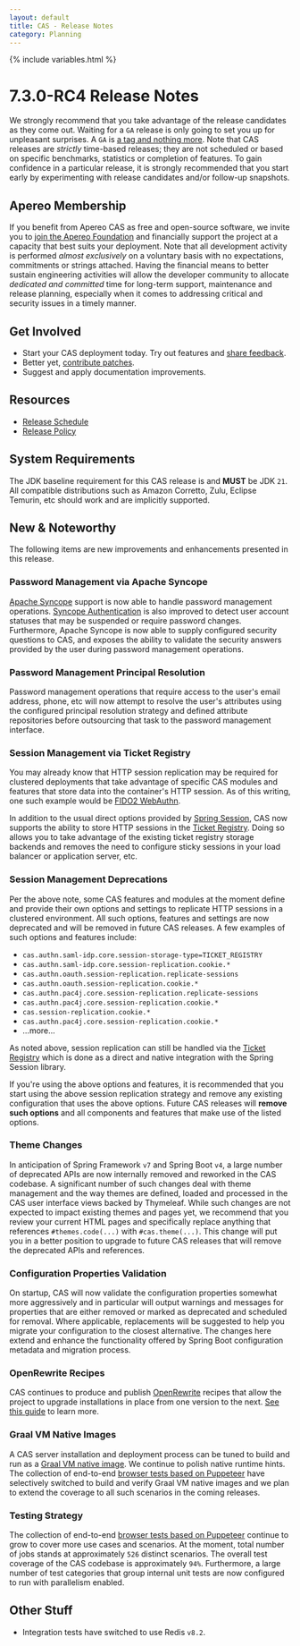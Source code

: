 ```yaml
---
layout: default
title: CAS - Release Notes
category: Planning
---
```


{% include variables.html %}

# 7.3.0-RC4 Release Notes

We strongly recommend that you take advantage of the release candidates as they come out. Waiting for a `GA` release is only going to set
you up for unpleasant surprises. A `GA` is [a tag and nothing more](https://apereo.github.io/2017/03/08/the-myth-of-ga-rel/). Note
that CAS releases are *strictly* time-based releases; they are not scheduled or based on specific benchmarks,
statistics or completion of features. To gain confidence in a particular
release, it is strongly recommended that you start early by experimenting with release candidates and/or follow-up snapshots.

## Apereo Membership

If you benefit from Apereo CAS as free and open-source software, we invite you
to [join the Apereo Foundation](https://www.apereo.org/content/apereo-membership)
and financially support the project at a capacity that best suits your deployment. Note that all development activity is performed
*almost exclusively* on a voluntary basis with no expectations, commitments or strings attached. Having the financial means to better
sustain engineering activities will allow the developer community to allocate *dedicated and committed* time for long-term support,
maintenance and release planning, especially when it comes to addressing critical and security issues in a timely manner.

## Get Involved

- Start your CAS deployment today. Try out features and [share feedback](/cas/Mailing-Lists.html).
- Better yet, [contribute patches](/cas/developer/Contributor-Guidelines.html).
- Suggest and apply documentation improvements.

## Resources

- [Release Schedule](https://github.com/apereo/cas/milestones)
- [Release Policy](/cas/developer/Release-Policy.html)

## System Requirements

The JDK baseline requirement for this CAS release is and **MUST** be JDK `21`. All compatible distributions
such as Amazon Corretto, Zulu, Eclipse Temurin, etc should work and are implicitly supported.

## New & Noteworthy

The following items are new improvements and enhancements presented in this release.

### Password Management via Apache Syncope

[Apache Syncope](../password_management/Password-Management-ApacheSyncope.html) support is now 
able to handle password management operations. [Syncope Authentication](../authentication/Syncope-Authentication.html) 
is also improved to detect user account statuses that may be suspended or require password changes. Furthermore,
Apache Syncope is now able to supply configured security questions to CAS, and exposes the ability to validate
the security answers provided by the user during password management operations.

### Password Management Principal Resolution

Password management operations that require access to the user's email address, phone, etc
will now attempt to resolve the user's attributes using the configured principal resolution strategy
and defined attribute repositories before outsourcing that task to the password management interface.
  
### Session Management via Ticket Registry

You may already know that HTTP session replication may be required for clustered deployments that take advantage of specific CAS
modules and features that store data into the container's HTTP session. As of this writing, one such example
would be [FIDO2 WebAuthn](../mfa/FIDO2-WebAuthn-Authentication.html).

In addition to the usual direct options provided by [Spring Session](../webflow/Webflow-Customization-Sessions-ServerSide.html), CAS now 
supports the ability to store HTTP sessions in the [Ticket Registry](../webflow/Webflow-Customization-Sessions-ServerSide-TicketRegistry.html).
Doing so allows you to take advantage of the existing ticket registry storage backends and removes the need to configure
sticky sessions in your load balancer or application server, etc.

### Session Management Deprecations

Per the above note, some CAS features and modules at the moment define and provide their own options and settings to
replicate HTTP sessions in a clustered environment. All such options, features and settings are now deprecated
and will be removed in future CAS releases. A few examples of such options and features include:

- `cas.authn.saml-idp.core.session-storage-type=TICKET_REGISTRY`
- `cas.authn.saml-idp.core.session-replication.cookie.*`
- `cas.authn.oauth.session-replication.replicate-sessions`
- `cas.authn.oauth.session-replication.cookie.*`
- `cas.authn.pac4j.core.session-replication.replicate-sessions`
- `cas.authn.pac4j.core.session-replication.cookie.*`
- `cas.session-replication.cookie.*`
- `cas.authn.pac4j.core.session-replication.cookie.*`
- ...more...
    
As noted above, session replication can still be handled via the 
[Ticket Registry](../webflow/Webflow-Customization-Sessions-ServerSide-TicketRegistry.html)
which is done as a direct and native integration with the Spring Session library. 
        
If you're using the above options and features, it is recommended that you start using the above session replication strategy
and remove any existing configuration that uses the above options. Future CAS releases will
**remove such options** and all components and features that make use of the listed options.
  
### Theme Changes

In anticipation of Spring Framework `v7` and Spring Boot `v4`, a large number of deprecated APIs are now 
internally removed and reworked in the CAS codebase. A significant number of such changes deal with theme management
and the way themes are defined, loaded and processed in the CAS user interface views backed by Thymeleaf. 
While such changes are not expected to impact existing themes and pages yet, we recommend that you review your current HTML pages
and specifically replace anything that references `#themes.code(...)` with `#cas.theme(...)`. This change will 
put you in a better position to upgrade to future CAS releases that will remove the deprecated APIs and references.
 
### Configuration Properties Validation

On startup, CAS will now validate the configuration properties somewhat more aggressively and in particular
will output warnings and messages for properties that are either removed or marked as deprecated and scheduled for removal.
Where applicable, replacements will be suggested to help you migrate your configuration to the closest alternative.
The changes here extend and enhance the functionality offered by Spring Boot configuration metadata and migration process.

### OpenRewrite Recipes

CAS continues to produce and publish [OpenRewrite](https://docs.openrewrite.org/) recipes that allow the project to upgrade installations
in place from one version to the next. [See this guide](../installation/OpenRewrite-Upgrade-Recipes.html) to learn more.

### Graal VM Native Images

A CAS server installation and deployment process can be tuned to build and run
as a [Graal VM native image](../installation/GraalVM-NativeImage-Installation.html). We continue to polish native runtime hints.
The collection of end-to-end [browser tests based on Puppeteer](../../developer/Test-Process.html) have selectively switched
to build and verify Graal VM native images and we plan to extend the coverage to all such scenarios in the coming releases.

### Testing Strategy

The collection of end-to-end [browser tests based on Puppeteer](../../developer/Test-Process.html) continue to grow to cover more use cases
and scenarios. At the moment, total number of jobs stands at approximately `526` distinct scenarios. The overall
test coverage of the CAS codebase is approximately `94%`. Furthermore, a large number of test categories that group internal unit tests
are now configured to run with parallelism enabled.

## Other Stuff
     
- Integration tests have switched to use Redis `v8.2`.
